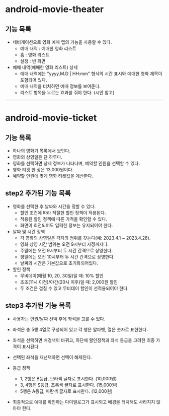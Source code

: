 # android-movie-theater

## 기능 목록

- 네비게이션으로 영화 예매 앱의 기능을 사용할 수 있다.
  - 예매 내역 : 예매한 영화 리스트
  - 홈 : 영화 리스트
  - 설정 : 빈 화면
- 예매 내역(예매한 영화 리스트) 상세
  - 예매 내역에는 "yyyy.M.D | HH:mm" 형식의 시간 표시와 예매한 영화 제목이 포함되어 있다.
  - 예매 내역을 터치하면 예매 정보를 보여준다.
  - 리스트 항목을 누르는 효과를 줘야 한다. (시안 참고)

---

# android-movie-ticket

## 기능 목록

- 하나의 영화가 목록에서 보인다.
- 영화의 상영일은 단 하루다.
- 영화를 선택하면 상세 정보가 나타나며, 예약할 인원을 선택할 수 있다.
- 영화 티켓 한 장은 13,000원이다.
- 예약할 인원에 맞게 영화 티켓값을 계산한다.

## step2 추가된 기능 목록

- 영화를 선택한 후 날짜와 시간을 정할 수 있다.
    - 할인 조건에 따라 적절한 할인 정책이 적용된다.
    - 적용된 할인 정책에 따른 가격을 확인할 수 있다.
    - 화면이 회전되어도 입력한 정보는 유지되어야 한다.
- 날짜 및 시간 정책
    - 각 영화의 상영일은 각자의 범위를 갖는다(예: 2023.4.1 ~ 2023.4.28).
    - 영화 상영 시간 범위는 오전 9시부터 자정까지다.
    - 주말에는 오전 9시부터 두 시간 간격으로 상영한다.
    - 평일에는 오전 10시부터 두 시간 간격으로 상영한다.
    - 날짜와 시간은 기본값으로 초기화되어있다.
- 할인 정책
    - 무비데이(매월 10, 20, 30일)일 때: 10% 할인
    - 조조(11시 이전)/야간(20시 이후)일 때: 2,000원 할인
    - 두 조건은 겹칠 수 있고 무비데이 할인이 선적용되어야 한다.

## step3 추가된 기능 목록

- 사용자는 인원/날짜 선택 후에 좌석을 고를 수 있다.
- 좌석은 총 5행 4열로 구성되어 있고 각 행은 알파벳, 열은 숫자로 표현한다.
- 좌석을 선택하면 배경색이 바뀌고, 하단에 할인정책과 좌석 등급을 고려한 최종 가격이 표시된다.
- 선택된 좌석을 재선택하면 선택이 해제된다.

- 등급 정책
  - 1, 2행은 B등급, 보라색 글자로 표시한다. (10,000원)
  - 3, 4행은 S등급, 초록색 글자로 표시한다. (15,000원)
  - 5행은 A등급, 파란색 글자로 표시한다. (12,000원)

- 최종적으로 예매를 확인하는 다이얼로그가 표시되고 배경을 터치해도 사라지지 않아야 한다.
